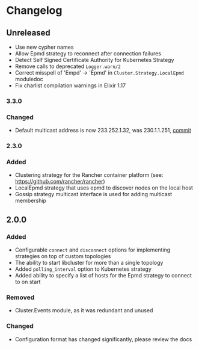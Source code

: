 # Changelog

## Unreleased

- Use new cypher names
- Allow Epmd strategy to reconnect after connection failures
- Detect Self Signed Certificate Authority for Kubernetes Strategy
- Remove calls to deprecated `Logger.warn/2`
- Correct misspell of 'Empd' -> 'Epmd' in `Cluster.Strategy.LocalEpmd` moduledoc
- Fix charlist compilation warnings in Elixir 1.17

### 3.3.0

### Changed

- Default multicast address is now 233.252.1.32, was 230.1.1.251, [commit](https://github.com/bitwalker/libcluster/commit/449a65e14f152a83a0f8ee371f05743610cd292f)


### 2.3.0

### Added

- Clustering strategy for the Rancher container platform (see: https://github.com/rancher/rancher)
- LocalEpmd strategy that uses epmd to discover nodes on the local host
- Gossip strategy multicast interface is used for adding multicast membership

## 2.0.0

### Added

- Configurable `connect` and `disconnect` options for implementing strategies
  on top of custom topologies
- The ability to start libcluster for more than a single topology
- Added `polling_interval` option to Kubernetes strategy
- Added ability to specify a list of hosts for the Epmd strategy to connect to on start

### Removed

- Cluster.Events module, as it was redundant and unused

### Changed

- Configuration format has changed significantly, please review the docs
